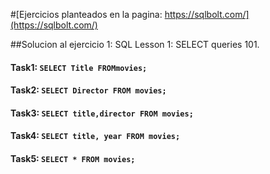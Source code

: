 #[Ejercicios planteados en la pagina: https://sqlbolt.com/](https://sqlbolt.com/)

##Solucion al ejercicio 1: SQL Lesson 1: SELECT queries 101.

#### Task1: `SELECT Title FROMmovies;`

#### Task2: `SELECT Director FROM movies;`

#### Task3: `SELECT title,director FROM movies;`

#### Task4: `SELECT title, year FROM movies;`

#### Task5: `SELECT * FROM movies;`
